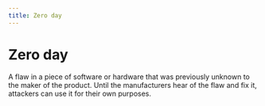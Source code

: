 ```yaml
---
title: Zero day
---
```

# Zero day

A flaw in a piece of software or hardware that was previously unknown to the maker of the product. Until the manufacturers hear of the flaw and fix it, attackers can use it for their own purposes.
